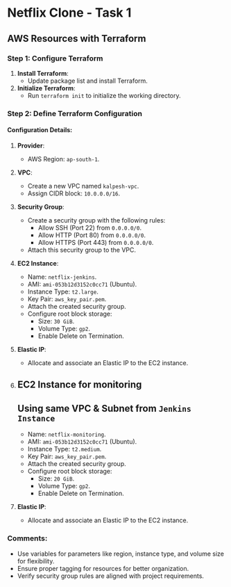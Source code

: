 # Netflix Clone - Task 1

## AWS Resources with Terraform

### Step 1: Configure Terraform

1. **Install Terraform**: 
   - Update package list and install Terraform.
2. **Initialize Terraform**: 
   - Run `terraform init` to initialize the working directory.

### Step 2: Define Terraform Configuration

#### Configuration Details:

1. **Provider**:
   - AWS Region: `ap-south-1`.

2. **VPC**:
   - Create a new VPC named `kalpesh-vpc`.
   - Assign CIDR block: `10.0.0.0/16`.

3. **Security Group**:
   - Create a security group with the following rules:
     - Allow SSH (Port 22) from `0.0.0.0/0`.
     - Allow HTTP (Port 80) from `0.0.0.0/0`.
     - Allow HTTPS (Port 443) from `0.0.0.0/0`.
   - Attach this security group to the VPC.

4. **EC2 Instance**:
   - Name: `netflix-jenkins`.
   - AMI: `ami-053b12d3152c0cc71` (Ubuntu).
   - Instance Type: `t2.large`.
   - Key Pair: `aws_key_pair.pem`.
   - Attach the created security group.
   - Configure root block storage:
     - Size: `30 GiB`.
     - Volume Type: `gp2`.
     - Enable Delete on Termination.

5. **Elastic IP**:
   - Allocate and associate an Elastic IP to the EC2 instance.

6. **EC2 Instance for monitoring** 
   ---
   Using same VPC & Subnet from `Jenkins Instance`
   ---
   - Name: `netflix-monitoring`.
   - AMI: `ami-053b12d3152c0cc71` (Ubuntu).
   - Instance Type: `t2.medium`.
   - Key Pair: `aws_key_pair.pem`.
   - Attach the created security group.
   - Configure root block storage:
     - Size: `20 GiB`.
     - Volume Type: `gp2`.
     - Enable Delete on Termination.

5. **Elastic IP**:
   - Allocate and associate an Elastic IP to the EC2 instance.

### Comments:
- Use variables for parameters like region, instance type, and volume size for flexibility.
- Ensure proper tagging for resources for better organization.
- Verify security group rules are aligned with project requirements.